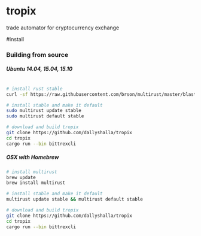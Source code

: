 # tropix
trade automator for cryptocurrency exchange

#install
### Building from source

##### Ubuntu 14.04, 15.04, 15.10

```bash

# install rust stable
curl -sf https://raw.githubusercontent.com/brson/multirust/master/blastoff.sh | sh

# install stable and make it default
sudo multirust update stable
sudo multirust default stable

# download and build tropix
git clone https://github.com/dallyshalla/tropix
cd tropix
cargo run --bin bittrexcli
```

##### OSX with Homebrew

```bash
# install multirust
brew update
brew install multirust

# install stable and make it default
multirust update stable && multirust default stable

# download and build tropix
git clone https://github.com/dallyshalla/tropix
cd tropix
cargo run --bin bittrexcli
```


